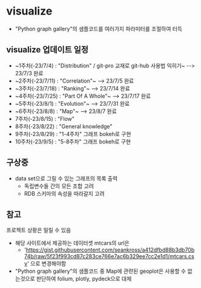 # visualize
- "Python graph gallery"의 샘플코드를 여러가지 파라미터를 조절하여 터득

## visualize 업데이트 일정
- ~1주차(-23/7/4) : "Distribution" / git-pro 교재로 git-hub 사용법 익히기~  --> 23/7/3 완료
- ~2주차(-23/7/11) : "Correlation"~ --> 23/7/5 완료
- ~3주차(-23/7/18) : "Ranking"~ --> 23/7/14 완료
- ~4주차(-23/7/25) : "Part Of A Whole"~ --> 23/7/17 완료
- ~5주차(-23/8/1) : "Evolution"~ --> 23/7/31 완료
- ~6주차(-23/8/8) : "Map"~ --> 23/8/7 완료
- 7주차(-23/8/15) : "Flow"
- 8주차(-23/8/22) : "General knowledge"
- 9주차(-23/8/29) : "1-4주차" 그래프 bokeh로 구현
- 10주차(-23/9/5) : "5-8주차" 그래프 bokeh로 구현

## 구상중
- data set으로 그릴 수 있는 그래프의 목록 출력
  - 독립변수들 간의 모든 조합 고려
  - RDB 스키마의 속성을 따라갈지 고려


## 참고
프로젝트 상황은 밀릴 수 있음

- 해당 사이트에서 제공하는 데이터셋 mtcars의 url은
  - 'https://gist.githubusercontent.com/seankross/a412dfbd88b3db70b74b/raw/5f23f993cd87c283ce766e7ac6b329ee7cc2e1d1/mtcars.csv' 으로 변경해야함
- "Python graph gallery"의 샘플코드 중 Map에 관련된 geoplot은 사용할 수 없는것으로 판단하여 folium, plotly, pydeck으로 대체

